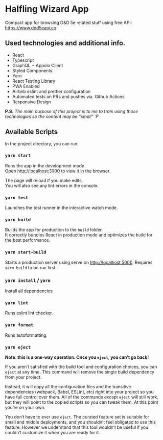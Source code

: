# Halfling Wizard App

Compact app for browsing D&D 5e related stuff using free API: https://www.dnd5eapi.co

## Used technologies and additional info.

- React
- Typescript
- GraphQL + Appolo Client
- Styled Components
- Yarn
- React Testing Library
- PWA Enabled
- Airbnb eslint and prettier configuration
- Automated tests on PRs and pushes via. Github Actions
- Responsive Design

**P.S.** *The main purpose of this project is to me to train using those technologies so the content may be "small" :P*

## Available Scripts

In the project directory, you can run:

### `yarn start`

Runs the app in the development mode.\
Open [http://localhost:3000](http://localhost:3000) to view it in the browser.

The page will reload if you make edits.\
You will also see any lint errors in the console.

### `yarn test`

Launches the test runner in the interactive watch mode.

### `yarn build`

Builds the app for production to the `build` folder.\
It correctly bundles React in production mode and optimizes the build for the best performance.

### `yarn start-build` 

Starts a production server using serve on [http://localhost:5000](http://localhost:5000). Requires `yarn build` to be run first.

### `yarn install` / `yarn`

Install all dependencies

### `yarn lint`

Runs eslint lint checker.

### `yarn format`

Runs autoformatting.

### `yarn eject`

**Note: this is a one-way operation. Once you `eject`, you can’t go back!**

If you aren’t satisfied with the build tool and configuration choices, you can `eject` at any time. This command will remove the single build dependency from your project.

Instead, it will copy all the configuration files and the transitive dependencies (webpack, Babel, ESLint, etc) right into your project so you have full control over them. All of the commands except `eject` will still work, but they will point to the copied scripts so you can tweak them. At this point you’re on your own.

You don’t have to ever use `eject`. The curated feature set is suitable for small and middle deployments, and you shouldn’t feel obligated to use this feature. However we understand that this tool wouldn’t be useful if you couldn’t customize it when you are ready for it.

